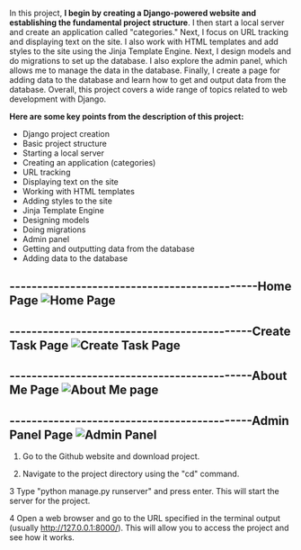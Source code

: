 In this project, **I begin by creating a Django-powered website and establishing the fundamental project structure**. I then start a local server and create an application called "categories." Next, I focus on URL tracking and displaying text on the site. I also work with HTML templates and add styles to the site using the Jinja Template Engine.
Next, I design models and do migrations to set up the database. I also explore the admin panel, which allows me to manage the data in the database. Finally, I create a page for adding data to the database and learn how to get and output data from the database. Overall, this project covers a wide range of topics related to web development with Django.

**Here are some key points from the description of this project:**

- Django project creation
- Basic project structure
- Starting a local server
- Creating an application (categories)
- URL tracking
- Displaying text on the site
- Working with HTML templates
- Adding styles to the site
- Jinja Template Engine
- Designing models
- Doing migrations
- Admin panel
- Getting and outputting data from the database
- Adding data to the database


---------------------------------------------**Home Page**
![Home Page](https://user-images.githubusercontent.com/114343772/210252041-b96d0f33-399b-4848-9acb-802d4fa2c6c3.png)
----------------------------------------------------------------------------------------------------------------------------
--------------------------------------------**Create Task Page**
![Create Task Page](https://user-images.githubusercontent.com/114343772/210252057-0bde6a8d-fd23-44d3-a3d2-ee9155282cca.png)
----------------------------------------------------------------------------------------------------------------------------
--------------------------------------------About Me Page
![About Me page](https://user-images.githubusercontent.com/114343772/210252067-090ba73d-cd35-4bd0-b938-3004e97b64db.png)
----------------------------------------------------------------------------------------------------------------------------
--------------------------------------------**Admin Panel Page**
![Admin Panel](https://user-images.githubusercontent.com/114343772/210252063-edcdc78e-a571-431b-a401-4c4d08cb1c78.png)
----------------------------------------------------------------------------------------------------------------------------


1. Go to the Github website and download project.

2. Navigate to the project directory using the "cd" command.

3 Type "python manage.py runserver" and press enter. This will start the server for the project.

4 Open a web browser and go to the URL specified in the terminal output (usually http://127.0.0.1:8000/). 
This will allow you to access the project and see how it works.
